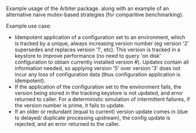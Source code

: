 Example usage of the Arbiter package.
along with an example of an alternative naive mutex-based strategies (for comparitive benchmarking).

Example use case:
* Idempotent application of a configuration set to an environment, which is tracked by a unique, always increasing version number (eg version '2' supersedes and replaces version '1', etc).  This version is tracked in a keystore to improve performance (no need to query 'on disk' configuration to obtain currently installed version #).  Updates contain all information needed, so applying version '5' over version '3' does not incur any loss of configuration data (thus configuration application is idempotent).
* If the application of the configuration set to the environment fails, the version being stored in the tracking keystore is not updated, and error returned to caller.  For a deterministic simulation of intermittent failures, if the version number is prime, it fails to update.
* If an older or redundant (equal to current) version update comes in (due to delayed/ duplicate processing upstream), the config update is rejected, and an error returned to the caller.

